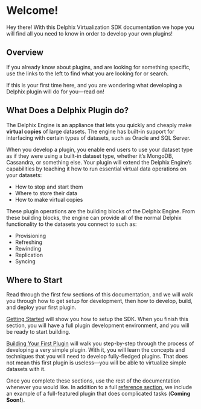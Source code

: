 # Welcome!

Hey there! With this Delphix Virtualization SDK documentation we hope you will find all you need to know in order to develop your own plugins!

## Overview

If you already know about plugins, and are looking for something specific, use the links to the left to find what you are looking for or search.

If this is your first time here, and you are wondering what developing a Delphix plugin will do for you—read on!


## What Does a Delphix Plugin do?

The Delphix Engine is an appliance that lets you quickly and cheaply make **virtual copies** of large datasets. The engine has built-in support for interfacing with certain types of datasets, such as Oracle and SQL Server.

When you develop a plugin, you enable end users to use your dataset type as if they were using a built-in dataset type, whether it’s MongoDB, Cassandra, or something else. Your plugin will extend the Delphix Engine’s capabilities by teaching it how to run essential virtual data operations on your datasets:

 - How to stop and start them
 - Where to store their data
 - How to make virtual copies

These plugin operations are the building blocks of the Delphix Engine. From these building blocks, the engine can provide all of the normal Delphix functionality to the datasets you connect to such as:

 - Provisioning
 - Refreshing
 - Rewinding
 - Replication
 - Syncing


## Where to Start

Read through the first few sections of this documentation, and we will walk you through how to get setup for development, then how to develop, build, and deploy your first plugin.

[Getting Started](Getting_Started.md) will show you how to setup the SDK. When you finish this section, you will have a full plugin development environment, and you will be ready to start building.

[Building Your First Plugin](/Building_Your_First_Plugin/Overview.md) will walk you step-by-step through the process of developing a very simple plugin. With it, you will learn the concepts and techniques that you will need to develop fully-fledged plugins. That does not mean this first plugin is useless—you will be able to virtualize simple datasets with it.

Once you complete these sections, use the rest of the documentation whenever you would like. In addition to a full [reference section](/References/CLI.md), we include an example of a full-featured plugin that does complicated tasks (**Coming Soon!**).
